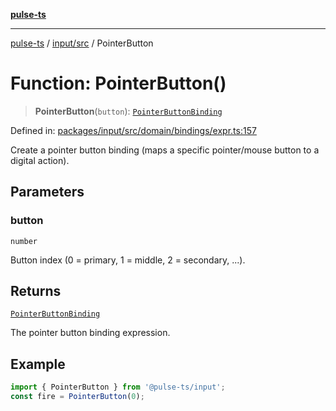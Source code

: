 [**pulse-ts**](../../../README.md)

***

[pulse-ts](../../../README.md) / [input/src](../README.md) / PointerButton

# Function: PointerButton()

> **PointerButton**(`button`): [`PointerButtonBinding`](../type-aliases/PointerButtonBinding.md)

Defined in: [packages/input/src/domain/bindings/expr.ts:157](https://github.com/jlehett/pulse-ts/blob/a2a18767041a6b69ca4c5f6131d2de266097750e/packages/input/src/domain/bindings/expr.ts#L157)

Create a pointer button binding (maps a specific pointer/mouse button to a digital action).

## Parameters

### button

`number`

Button index (0 = primary, 1 = middle, 2 = secondary, ...).

## Returns

[`PointerButtonBinding`](../type-aliases/PointerButtonBinding.md)

The pointer button binding expression.

## Example

```ts
import { PointerButton } from '@pulse-ts/input';
const fire = PointerButton(0);
```
